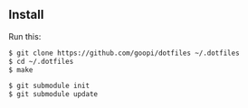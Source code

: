 
## Install

Run this:

```bash
$ git clone https://github.com/goopi/dotfiles ~/.dotfiles
$ cd ~/.dotfiles
$ make

$ git submodule init
$ git submodule update
```
